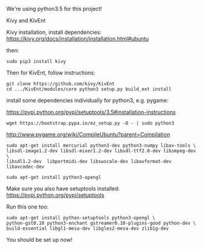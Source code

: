 We're using python3.5 for this project!

Kivy and KivEnt

Kivy installation, install dependencies:
https://kivy.org/docs/installation/installation.html#ubuntu

then: 
```
sudo pip3 install kivy
```

Then for KivEnt, follow instructions:
```
git clone https://github.com/kivy/KivEnt
cd .../KivEnt/modules/core python3 setup.py build_ext install

```


install some dependencies individually for python3, e.g. pygame:

https://pypi.python.org/pypi/setuptools/3.5#installation-instructions

```
wget https://bootstrap.pypa.io/ez_setup.py -O - | sudo python3
```

http://www.pygame.org/wiki/CompileUbuntu?parent=Compilation

```
sudo apt-get install mercurial python3-dev python3-numpy libav-tools \
libsdl-image1.2-dev libsdl-mixer1.2-dev libsdl-ttf2.0-dev libsmpeg-dev \
libsdl1.2-dev  libportmidi-dev libswscale-dev libavformat-dev libavcodec-dev

sudo apt-get install python3-opengl
```

Make sure you also have setuptools installed:
https://pypi.python.org/pypi/setuptools

Run this one too:
```
sudo apt-get install python-setuptools python3-opengl \
python-gst0.10 python3-enchant gstreamer0.10-plugins-good python-dev \
build-essential libgl1-mesa-dev libgles2-mesa-dev zlib1g-dev
```

You should be set up now!